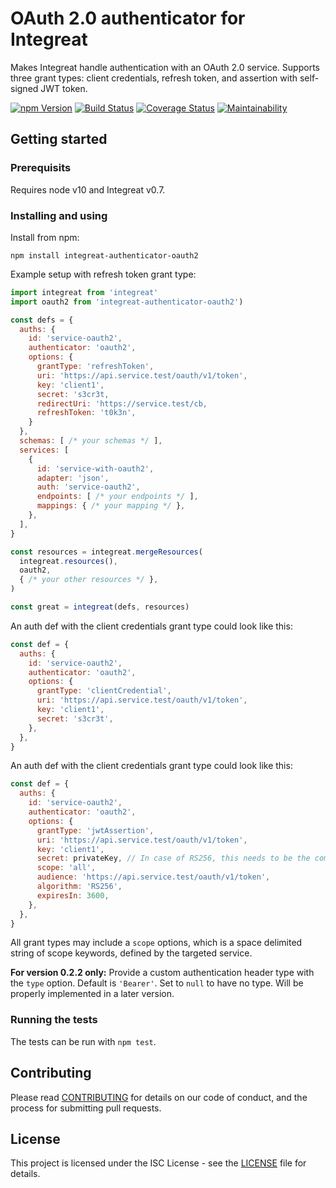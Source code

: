 # OAuth 2.0 authenticator for Integreat

Makes Integreat handle authentication with an OAuth 2.0 service. Supports three
grant types: client credentials, refresh token, and assertion with self-signed
JWT token.

[![npm Version](https://img.shields.io/npm/v/integreat-authenticator-oauth2.svg)](https://www.npmjs.com/package/integreat-authenticator-oauth2)
[![Build Status](https://travis-ci.org/integreat-io/integreat-authenticator-oauth2.svg?branch=master)](https://travis-ci.org/integreat-io/integreat-authenticator-oauth2)
[![Coverage Status](https://coveralls.io/repos/github/integreat-io/integreat-authenticator-oauth2/badge.svg?branch=master)](https://coveralls.io/github/integreat-io/integreat-authenticator-oauth2?branch=master)
[![Maintainability](https://api.codeclimate.com/v1/badges/6331723a6ff61de5f232/maintainability)](https://codeclimate.com/github/integreat-io/integreat-authenticator-oauth2/maintainability)

## Getting started

### Prerequisits

Requires node v10 and Integreat v0.7.

### Installing and using

Install from npm:

```
npm install integreat-authenticator-oauth2
```

Example setup with refresh token grant type:

```javascript
import integreat from 'integreat'
import oauth2 from 'integreat-authenticator-oauth2')

const defs = {
  auths: {
    id: 'service-oauth2',
    authenticator: 'oauth2',
    options: {
      grantType: 'refreshToken',
      uri: 'https://api.service.test/oauth/v1/token',
      key: 'client1',
      secret: 's3cr3t,
      redirectUri: 'https://service.test/cb,
      refreshToken: 't0k3n',
    }
  },
  schemas: [ /* your schemas */ ],
  services: [
    {
      id: 'service-with-oauth2',
      adapter: 'json',
      auth: 'service-oauth2',
      endpoints: [ /* your endpoints */ ],
      mappings: { /* your mapping */ },
    },
  ],
}

const resources = integreat.mergeResources(
  integreat.resources(),
  oauth2,
  { /* your other resources */ },
)

const great = integreat(defs, resources)
```

An auth def with the client credentials grant type could look like this:

```javascript
const def = {
  auths: {
    id: 'service-oauth2',
    authenticator: 'oauth2',
    options: {
      grantType: 'clientCredential',
      uri: 'https://api.service.test/oauth/v1/token',
      key: 'client1',
      secret: 's3cr3t',
    },
  },
}
```

An auth def with the client credentials grant type could look like this:

```javascript
const def = {
  auths: {
    id: 'service-oauth2',
    authenticator: 'oauth2',
    options: {
      grantType: 'jwtAssertion',
      uri: 'https://api.service.test/oauth/v1/token',
      key: 'client1',
      secret: privateKey, // In case of RS256, this needs to be the complete private key file
      scope: 'all',
      audience: 'https://api.service.test/oauth/v1/token',
      algorithm: 'RS256',
      expiresIn: 3600,
    },
  },
}
```

All grant types may include a `scope` options, which is a space delimited
string of scope keywords, defined by the targeted service.

**For version 0.2.2 only:** Provide a custom authentication header type with the
`type` option. Default is `'Bearer'`. Set to `null` to have no type. Will be
properly implemented in a later version.

### Running the tests

The tests can be run with `npm test`.

## Contributing

Please read
[CONTRIBUTING](https://github.com/integreat-io/integreat-authenticator-oauth2/blob/master/CONTRIBUTING.md)
for details on our code of conduct, and the process for submitting pull
requests.

## License

This project is licensed under the ISC License - see the
[LICENSE](https://github.com/integreat-io/integreat-authenticator-oauth2/blob/master/LICENSE)
file for details.

